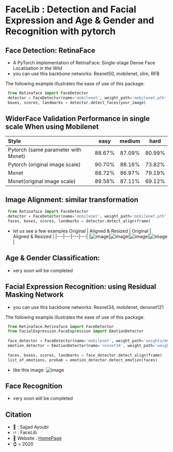 # FaceLib : Detection and Facial Expression and Age & Gender and  Recognition with pytorch

## Face Detection: RetinaFace

- A PyTorch implementation of RetinaFace: Single-stage Dense Face Localisation in the Wild
 - you can use this backbone networks:
     Resnet50, mobilenet, slim, RFB
 
 
 The following example illustrates the ease of use of this package:

  ```python
   from Retinaface import FaceDetector
   detector = FaceDetector(name='mobilenet', weight_path='mobilenet.pth', device='cpu')
   boxes, scores, landmarks = detector.detect_faces(your_image)
  ```
  
## WiderFace Validation Performance in single scale When using Mobilenet
| Style | easy | medium | hard |
|:-|:-:|:-:|:-:|
| Pytorch (same parameter with Mxnet) | 88.67% | 87.09% | 80.99% |
| Pytorch (original image scale) | 90.70% | 88.16% | 73.82% |
| Mxnet | 88.72% | 86.97% | 79.19% |
| Mxnet(original image scale) | 89.58% | 87.11% | 69.12% |


## Image Alignment: similar transformation


  ```python
   from Retinaface import FaceDetector
   detector = FaceDetector(name='mobilenet', weight_path='mobilenet.pth', device='cuda')
   faces, boxes, scores, landmarks = detector.detect_align(frame)
  ```

- let us see a few examples
Original | Aligned & Resized | Original | Aligned & Resized |
|---|---|---|---|
|![image](https://github.com/sajjjadayobi/FaceRec/blob/master/imgs/input1.jpg)|![image](https://github.com/sajjjadayobi/FaceRec/blob/master/imgs/res1.jpg)|![image](https://github.com/sajjjadayobi/FaceRec/blob/master/imgs/input2.jpg)|![image](https://github.com/sajjjadayobi/FaceRec/blob/master/imgs/res2.jpg)|



## Age & Gender Classification:
- very soon will be completed


## Facial Expression Recognition: using Residual Masking Network
- you can use this backbone networks:
    Resnet34, mobilenet, densnet121
    
    
 The following example illustrates the ease of use of this package:
 
  ```python
   from Retinaface.Retinaface import FaceDetector
   from FacialExpression.FaceExpression import EmotionDetector
   
   face_detector = FaceDetector(name='mobilenet', weight_path='weights/mobilenet.pth', device='cuda')
   emotion_detector = EmotionDetector(name='resnet34', weight_path='weights/resnet34.pth', device='cuda')
   
   faces, boxes, scores, landmarks = face_detector.detect_align(frame)
   list_of_emotions, probab = emotion_detector.detect_emotion(faces)
  ```
 
- like this image:
![image](https://github.com/sajjjadayobi/FaceRec/blob/master/imgs/expression.jpg)


## Face Recognition
- very soon will be completed


## Citation
- :raising_hand: : Sajjad Ayoubi
- :fire: : FaceLib
- :muscle: Website : [HomePage](https://github.com/sajjjadayobi/FaceLib/)
- :watch: = 2020

